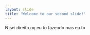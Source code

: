 ```yaml
---
layout: slide
title: "Welcome to our second slide!"
---
```

N sei direito oq eu to fazendo mas eu to
